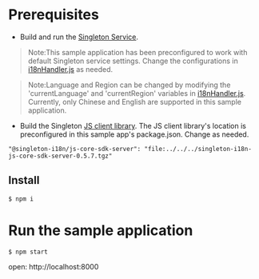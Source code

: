 # Prerequisites
- Build and run the [Singleton Service](https://github.com/vmware/singleton).

> Note:This sample application has been preconfigured to work with default Singleton service settings. Change the configurations in [i18nHandler.js](https://github.com/vmware/singleton/tree/g11n-js-client/samples/server/express/i18n/i18nHandler.js) as needed.

> Note:Language and Region can be changed by modifying the 'currentLanguage' and 'currentRegion' variables in  [i18nHandler.js](https://github.com/vmware/singleton/tree/g11n-js-client/samples/server/express/i18n/i18nHandler.js). Currently, only Chinese and English are supported in this sample application.

- Build the Singleton [JS client library](https://github.com/vmware/singleton/tree/g11n-js-client). The JS client library's location is preconfigured in this sample app's package.json. Change as needed.
```
"@singleton-i18n/js-core-sdk-server": "file:../../../singleton-i18n-js-core-sdk-server-0.5.7.tgz"
```

## Install 
```
$ npm i
```

# Run the sample application

```
$ npm start
```

open: http://localhost:8000